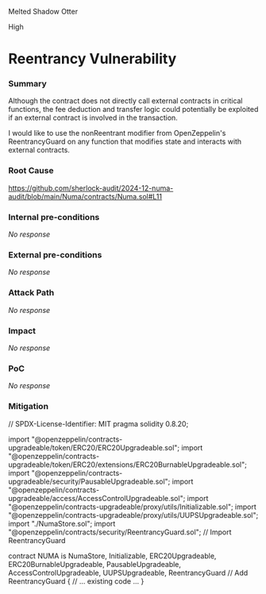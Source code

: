 Melted Shadow Otter

High

# Reentrancy Vulnerability

### Summary

Although the contract does not directly call external contracts in critical functions, the fee deduction and transfer logic could potentially be exploited if an external contract is involved in the transaction.

I would like to use the nonReentrant modifier from OpenZeppelin's ReentrancyGuard on any function that modifies state and interacts with external contracts.

### Root Cause

https://github.com/sherlock-audit/2024-12-numa-audit/blob/main/Numa/contracts/Numa.sol#L11

### Internal pre-conditions

_No response_

### External pre-conditions

_No response_

### Attack Path

_No response_

### Impact

_No response_

### PoC

_No response_

### Mitigation

// SPDX-License-Identifier: MIT
pragma solidity 0.8.20;

import "@openzeppelin/contracts-upgradeable/token/ERC20/ERC20Upgradeable.sol";
import "@openzeppelin/contracts-upgradeable/token/ERC20/extensions/ERC20BurnableUpgradeable.sol";
import "@openzeppelin/contracts-upgradeable/security/PausableUpgradeable.sol";
import "@openzeppelin/contracts-upgradeable/access/AccessControlUpgradeable.sol";
import "@openzeppelin/contracts-upgradeable/proxy/utils/Initializable.sol";
import "@openzeppelin/contracts-upgradeable/proxy/utils/UUPSUpgradeable.sol";
import "./NumaStore.sol";
import "@openzeppelin/contracts/security/ReentrancyGuard.sol"; // Import ReentrancyGuard

contract NUMA is
    NumaStore,
    Initializable,
    ERC20Upgradeable,
    ERC20BurnableUpgradeable,
    PausableUpgradeable,
    AccessControlUpgradeable,
    UUPSUpgradeable,
    ReentrancyGuard // Add ReentrancyGuard
{
    // ... existing code ...
}
